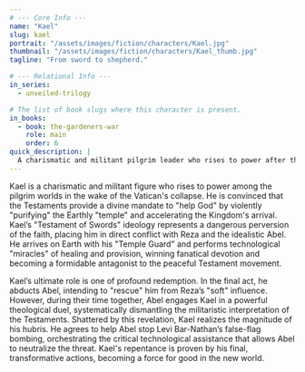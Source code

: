 ```yaml
---
# --- Core Info ---
name: "Kael"
slug: kael
portrait: "/assets/images/fiction/characters/Kael.jpg"
thumbnail: "/assets/images/fiction/characters/Kael_thumb.jpg"
tagline: "From sword to shepherd."

# --- Relational Info ---
in_series:
  - unveiled-trilogy

# The list of book slugs where this character is present.
in_books:
  - book: the-gardeners-war
    role: main
    order: 6
quick_description: |
  A charismatic and militant pilgrim leader who rises to power after the Vatican's collapse. He reinterprets the Testaments into a doctrine of holy war, becoming a formidable antagonist whose quest for redemption is pivotal to the final act.
---
```

Kael is a charismatic and militant figure who rises to power among the pilgrim worlds in the wake of the Vatican's collapse. He is convinced that the Testaments provide a divine mandate to "help God" by violently "purifying" the Earthly "temple" and accelerating the Kingdom's arrival. Kael’s "Testament of Swords" ideology represents a dangerous perversion of the faith, placing him in direct conflict with Reza and the idealistic Abel. He arrives on Earth with his "Temple Guard" and performs technological "miracles" of healing and provision, winning fanatical devotion and becoming a formidable antagonist to the peaceful Testament movement.

Kael’s ultimate role is one of profound redemption. In the final act, he abducts Abel, intending to "rescue" him from Reza’s "soft" influence. However, during their time together, Abel engages Kael in a powerful theological duel, systematically dismantling the militaristic interpretation of the Testaments. Shattered by this revelation, Kael realizes the magnitude of his hubris. He agrees to help Abel stop Levi Bar-Nathan’s false-flag bombing, orchestrating the critical technological assistance that allows Abel to neutralize the threat. Kael's repentance is proven by his final, transformative actions, becoming a force for good in the new world.
